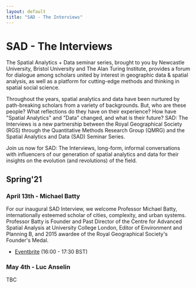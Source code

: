 ```yaml
---
layout: default
title: "SAD - The Interviews"
---
```


# SAD - The Interviews

The Spatial Analytics + Data seminar series, brought to you by Newcastle University, Bristol University and The Alan Turing Institute, provides a forum for dialogue among scholars united by interest in geographic data & spatial analysis, as well as a platform for cutting-edge methods and thinking in spatial social science.

Throughout the years, spatial analytics and data have been nurtured by path-breaking scholars from a variety of backgrounds. But, who are these people? What reflections do they have on their experience? How have "Spatial Analytics" and "Data" changed, and what is their future? SAD: The Interviews is a new partnership between the Royal Geographical Society (RGS) through the Quantitative Methods Research Group (QMRG) and the Spatial Analytics and Data (SAD) Seminar Series.

Join us now for SAD: The Interviews, long-form, informal conversations with influencers of our generation of spatial analytics and data for their insights on the evolution (and revolutions) of the field.

## Spring'21


### April 13th - Michael Batty

For our inaugural SAD Interview, we welcome Professor Michael Batty, internationally esteemed scholar of cities, complexity, and urban systems. Professor Batty is Founder and Past Director of the Centre for Advanced Spatial Analysis at University College London, Editor of Environment and Planning B, and 2015 awardee of the Royal Geographical Society's Founder's Medal.

- [Eventbrite](https://www.eventbrite.co.uk/e/spatial-analytics-data-the-interviews-professor-michael-batty-tickets-148357512313#) (16:00 - 17:30 BST)

### May 4th - Luc Anselin

TBC
